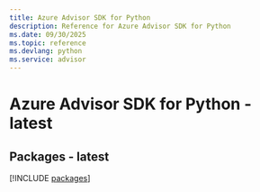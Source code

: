 ```yaml
---
title: Azure Advisor SDK for Python
description: Reference for Azure Advisor SDK for Python
ms.date: 09/30/2025
ms.topic: reference
ms.devlang: python
ms.service: advisor
---
```

# Azure Advisor SDK for Python - latest
## Packages - latest
[!INCLUDE [packages](advisor-index.md)]